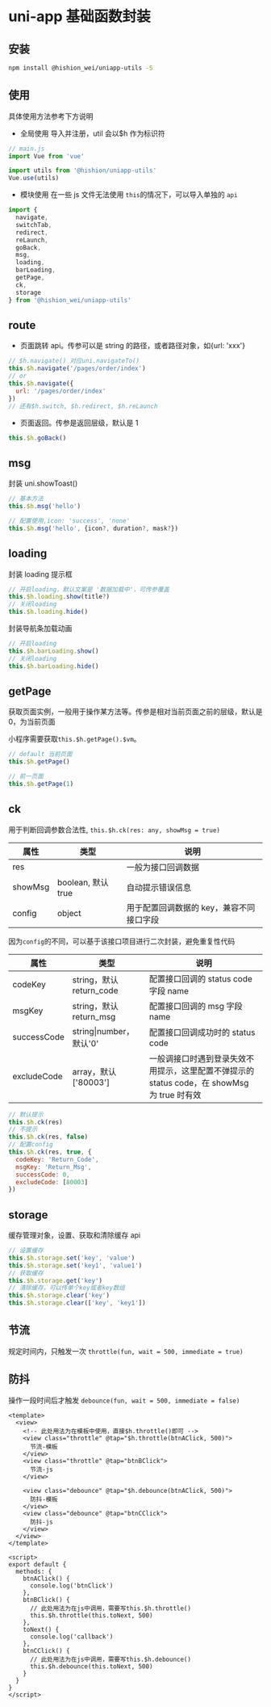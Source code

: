 # uni-app 基础函数封装

## 安装

```bash
npm install @hishion_wei/uniapp-utils -S
```

## 使用

具体使用方法参考下方说明

- 全局使用
  导入并注册，util 会以\$h 作为标识符

```js
// main.js
import Vue from 'vue'

import utils from '@hishion/uniapp-utils'
Vue.use(utils)
```

- 模块使用
  在一些 js 文件无法使用 `this`的情况下，可以导入单独的 `api`

```js
import {
  navigate,
  switchTab,
  redirect,
  reLaunch,
  goBack,
  msg,
  loading,
  barLoading,
  getPage,
  ck,
  storage
} from '@hishion_wei/uniapp-utils'
```

## route

- 页面跳转 api。传参可以是 string 的路径，或者路径对象，如{url: 'xxx'}

```js
// $h.navigate() 对应uni.navigateTo()
this.$h.navigate('/pages/order/index')
// or
this.$h.navigate({
  url: '/pages/order/index'
})
// 还有$h.switch, $h.redirect, $h.reLaunch
```

- 页面返回。传参是返回层级，默认是 1

```js
this.$h.goBack()
```

## msg

封装 uni.showToast()

```js
// 基本方法
this.$h.msg('hello')

// 配置使用,icon: 'success', 'none'
this.$h.msg('hello', {icon?, duration?, mask?})
```

## loading

封装 loading 提示框

```js
// 开启loading，默认文案是 '数据加载中'，可传参覆盖
this.$h.loading.show(title?)
// 关闭loading
this.$h.loading.hide()
```

封装导航条加载动画

```js
// 开启loading
this.$h.barLoading.show()
// 关闭loading
this.$h.barLoading.hide()
```

## getPage

获取页面实例，一般用于操作某方法等。传参是相对当前页面之前的层级，默认是 0，为当前页面

小程序需要获取`this.$h.getPage().$vm`。

```js
// default 当前页面
this.$h.getPage()

// 前一页面
this.$h.getPage(1)
```

## ck

用于判断回调参数合法性, `this.$h.ck(res: any, showMsg = true)`

| 属性    | 类型               | 说明                                     |
| ------- | ------------------ | ---------------------------------------- |
| res     |                    | 一般为接口回调数据                       |
| showMsg | boolean, 默认 true | 自动提示错误信息                         |
| config  | object             | 用于配置回调数据的 key，兼容不同接口字段 |

因为`config`的不同，可以基于该接口项目进行二次封装，避免重复性代码

| 属性        | 类型                     | 说明                                                                                        |
| ----------- | ------------------------ | ------------------------------------------------------------------------------------------- |
| codeKey     | string，默认 return_code | 配置接口回调的 status code 字段 name                                                        |
| msgKey      | string，默认 return_msg  | 配置接口回调的 msg 字段 name                                                                |
| successCode | string\|number，默认'0'  | 配置接口回调成功时的 status code                                                            |
| excludeCode | array，默认['80003']     | 一般调接口时遇到登录失效不用提示，这里配置不弹提示的 status code，在 showMsg 为 true 时有效 |

```js
// 默认提示
this.$h.ck(res)
// 不提示
this.$h.ck(res, false)
// 配置config
this.$h.ck(res, true, {
  codeKey: 'Return_Code',
  msgKey: 'Return_Msg',
  successCode: 0,
  excludeCode: [80003]
})
```

## storage

缓存管理对象，设置、获取和清除缓存 api

```js
// 设置缓存
this.$h.storage.set('key', 'value')
this.$h.storage.set('key1', 'value1')
// 获取缓存
this.$h.storage.get('key')
// 清除缓存，可以传单个key或者key数组
this.$h.storage.clear('key')
this.$h.storage.clear(['key', 'key1'])
```

## 节流

规定时间内，只触发一次
`throttle(fun, wait = 500, immediate = true)`

## 防抖

操作一段时间后才触发
`debounce(fun, wait = 500, immediate = false)`

```vue
<template>
  <view>
    <!-- 此处用法为在模板中使用，直接$h.throttle()即可 -->
    <view class="throttle" @tap="$h.throttle(btnAClick, 500)">
      节流-模板
    </view>
    <view class="throttle" @tap="btnBClick">
      节流-js
    </view>

    <view class="debounce" @tap="$h.debounce(btnAClick, 500)">
      防抖-模板
    </view>
    <view class="debounce" @tap="btnCClick">
      防抖-js
    </view>
  </view>
</template>

<script>
export default {
  methods: {
    btnAClick() {
      console.log('btnClick')
    },
    btnBClick() {
      // 此处用法为在js中调用，需要写this.$h.throttle()
      this.$h.throttle(this.toNext, 500)
    },
    toNext() {
      console.log('callback')
    },
    btnCClick() {
      // 此处用法为在js中调用，需要写this.$h.debounce()
      this.$h.debounce(this.toNext, 500)
    }
  }
}
</script>
```
